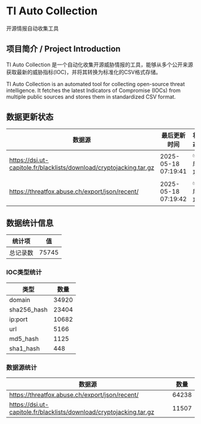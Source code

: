# TI Auto Collection

 开源情报自动收集工具

## 项目简介 / Project Introduction

TI Auto Collection 是一个自动化收集开源威胁情报的工具，能够从多个公开来源获取最新的威胁指标(IOC)，并将其转换为标准化的CSV格式存储。

TI Auto Collection is an automated tool for collecting open-source threat intelligence. It fetches the latest Indicators of Compromise (IOCs) from multiple public sources and stores them in standardized CSV format.

## 数据更新状态

| 数据源 | 最后更新时间 | 状态 |
|--------|------------|------|
| https://dsi.ut-capitole.fr/blacklists/download/cryptojacking.tar.gz | 2025-05-18 07:19:41 | ✅ 成功 |
| https://threatfox.abuse.ch/export/json/recent/ | 2025-05-18 07:19:42 | ✅ 成功 |





















































## 数据统计信息

| 统计项 | 值 |
|--------|----|
| 总记录数 | 75745 |

### IOC类型统计

| 类型 | 数量 |
|------|------|
| domain | 34920 |
| sha256_hash | 23404 |
| ip:port | 10682 |
| url | 5166 |
| md5_hash | 1125 |
| sha1_hash | 448 |

### 数据源统计

| 数据源 | 数量 |
|--------|------|
| https://threatfox.abuse.ch/export/json/recent/ | 64238 |
| https://dsi.ut-capitole.fr/blacklists/download/cryptojacking.tar.gz | 11507 |
